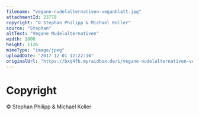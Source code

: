 ```yaml
---
filename: "vegane-nudelalternativen-veganblatt.jpg"
attachmentId: 23778
copyright: "© Stephan Philipp & Michael Koller"
source: "Stephan"
altText: "Vegane Nudelalternativen"
width: 1800
height: 1126
mimeType: "image/jpeg"
uploadDate: "2017-12-01 12:22:16"
originalUrl: "https://bxq4fb.myraidbox.de/i/vegane-nudelalternativen-veganblatt.jpg"
---
```


# Copyright

© Stephan Philipp & Michael Koller
